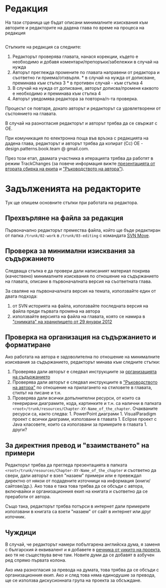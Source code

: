 

# Редакция #

На тази страница ще бъдат описани минималните изисквания към авторите и редакторите на дадена глава по време на процеса на редакция

![![](http://design-patterns-book.googlecode.com/svn/wiki/images/editing-process-resized.png)](http://design-patterns-book.googlecode.com/svn/wiki/images/editing-process.png)

Стъпките на редакция са следните:
  1. Редакторът проверява главата, нанася корекции, където е необходимо и добавя коментари/препоръки/забележки в случай на нужда
  1. Авторът преглежда промените по главата направени от редактора и съответно ги приема/отхвърля.
    * в случай на нужда от дописване, преминава към стъпка 3
    * в противен случай - към стъпка 4
  1. В случай на нужда от дописване, авторът дописва/променя каквото е необходимо и преминава към стъпка 4
  1. Авторът уведомява редактора за повторна/n-та проверка.

Процесът се повтаря, докато авторът и редакторът са удовлетворени от състоянието на главата.

В случай на разногласия редакторът и авторът трябва да се свържат с ОЕ.

При комуникация по електронна поща във връзка с редакцията на дадена глава, редакторът и авторът трябва да копират (Cc) ОЕ - design.patterns.book.team @ gmail.com.

През този етап, двамата участника в итерацията трябва да работят в режим TrackChanges (за повече информация вижте [презентацията от втората сбирка на екипа](http://design-patterns-book.googlecode.com/svn/trunk/meetings/2012-03-17/meeting-2.pdf) и ["Ръководството на автора"](http://design-patterns-book.googlecode.com/svn/trunk/Book-Writing-Guidelines.doc)).

# Задълженията на редакторите #

Тук ще опишем основните стъпки при работата на редактора.

## Прехвърляне на файла за редакция ##
Първоначално редакторът премества файла, който ще бъде редактиран от папка `/trunk/02-work` в `/trunk/03-editing` с командата [SVN Move](http://youtu.be/PTge9NxGRks).

## Проверка за минимални изисквания за съдържанието ##

Следваща стъпка е да провери дали написаният материал покрива (качествено) минималните изисквания по отношение на съдържанието на главата, описани в първоначалната версия на съответната глава.

За сваляне на първоначалната версия на темата, използвайте един от двата подхода:
  1. от SVN историята на файла, използвайте последната версия на файла преди първата промяна на автора
  1. използвайте версията на файла на главата, която се намира в ["снимката" на хранилището от 29 януари 2012](http://design-patterns-book.googlecode.com/svn/tags/tag-2012-01-29/chapters/01-templates/)

## Проверка на организация на съдържанието и форматиране ##
Ако работата на автора е задоволителна по отношение на минималните изисквания за съдържанието, редакторът минава към следните стъпки:
  1. Проверява дали авторът е следвал инструкциите за [организацията на съдържанието](WikiChapterContent.md)
  1. Проверява дали авторът е следвал инструкциите в ["Ръководството на автора"](http://design-patterns-book.googlecode.com/svn/trunk/Book-Writing-Guidelines.doc) по отношение на прилагането на стиловете в главата, стилът на писане и т.н.
  1. Проверява дали всички допълнителни ресурси, от които са генерирани диаграмите, кода, картинките и т.н. са налични в папката `<root>/trunk/resources/Chapter-XY-Name_of_the_chapter`. Очакваните ресурси са, както следва:
    1. PowerPoint диаграми
    1. VisualParadigm проект с всички диаграми, използвани в главата
    1. Eclipse проект с Java класовете, които са използвани за примерите в главата
    1. други?

## За директния превод и "взаимстването" на примери ##
Редакторът трябва да прегледа презентацията в папката `<root>/trunk/resources/Chapter-XY-Name_of_the_chapter` и съответно да свери, дали авторът е взел "назаем" примери или е превеждал директно от някои от подадените източници на информация (книги/сайтове/др.). Ако това е така това трябва да се обсъди с автора, включвайки и организационния екип на книгата и съответно да се преработи от автора.

Също така, редакторът трябва потърси в интернет дали примерите използвани в книгата са взети "назаем" от сайт в интернет или друг източник.

## Чуждици ##
В случай, че редакторът намери побългарена английска дума, я заменя с българския ѝ еквивалент и я добавете в [речника от уикито на проекта](http://code.google.com/p/design-patterns-book/wiki/WikiDictionary), ако тя не съществува вече там. Новите думи да се добавят в азбучен ред спрямо първата колона.

Ако има разногласия за превода на думата, това трябва да се обсъди с организационния екип. Ако и след това няма единодушие за превода, ще се използва дискусионната група на проекта за обсъждане.